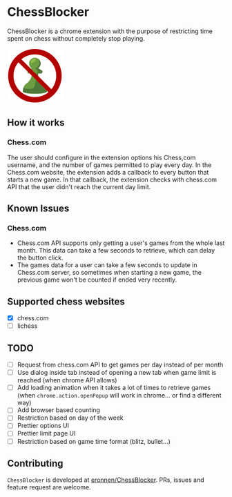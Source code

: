 # ChessBlocker

ChessBlocker is a chrome extension with the purpose of restricting time spent on chess without completely stop playing.

<img src="./images/ChessBlocker128.png">

## How it works
### Chess.com
The user should configure in the extension options his Chess,com username, and the number of games permitted to play every day.
In the Chess.com website, the extension adds a callback to every button that starts a new game. In that callback, the extension checks with chess.com API that the user didn't reach the current day limit.
## Known Issues
### Chess.com
* Chess.com API supports only getting a user's games from the whole last month. This data can take a few seconds to retrieve, which can delay the button click.
* The games data for a user can take a few seconds to update in Chess.com server, so sometimes when starting a new game, the previous game won't be counted if ended very recently.

## Supported chess websites

- [x] chess.com
- [ ] lichess

## TODO
- [ ] Request from chess.com API to get games per day instead of per month
- [ ] Use dialog inside tab instead of opening a new tab when game limit is reached (when chrome API allows)
- [ ] Add loading animation when it takes a lot of times to retrieve games (when `chrome.action.openPopup` will work in chrome... or find a different way)
- [ ] Add browser based counting
- [ ] Restriction based on day of the week
- [ ] Prettier options UI
- [ ] Prettier limit page UI
- [ ] Restriction based on game time format (blitz, bullet...)

## Contributing

`ChessBlocker` is developed at [eronnen/ChessBlocker](https://github.com/eronnen/ChessBlocker). PRs, issues and feature request are welcome.